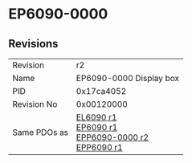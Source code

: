 # EP6090-0000

## Revisions
<table>
<tr>
<td>Revision</td>
<td>r2</td>
</tr>
<tr>
<td>Name</td>
<td>EP6090-0000 Display box</td>
</tr>
<tr>
<td>PID</td>
<td>0x17ca4052</td>
</tr>
<tr>
<td>Revision No</td>
<td>0x00120000</td>
</tr>
<tr>
<td>Same PDOs as</td>
<td><a href="EL6090.md">EL6090 r1</a><br/><a href="EP6090.md">EP6090 r1</a><br/><a href="EPP6090-0000.md">EPP6090-0000 r2</a><br/><a href="EPP6090.md">EPP6090 r1</a></td>
</tr>
</table>
